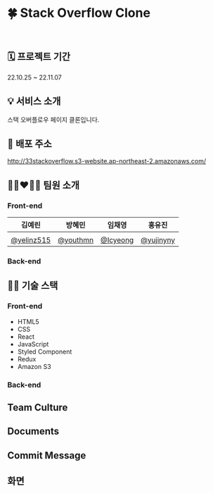 # 🍀 Stack Overflow Clone

<br/>

## 🗓️ 프로젝트 기간

22.10.25 ~ 22.11.07

## 💡 서비스 소개

스택 오버플로우 페이지 클론입니다.

## 🔗 배포 주소

http://33stackoverflow.s3-website.ap-northeast-2.amazonaws.com/

## 👩🏻‍❤️‍👨🏻 팀원 소개

### Front-end

김예린|방혜민|임채영|홍유진
---|---|---|---
||||
[@yelinz515](https://github.com/yelinz515)|[@youthmn](https://github.com/youthmn)|[@Icyeong](https://github.com/Icyeong)|[@yujinyny](https://github.com/yujinyny)

### Back-end

## 🧑‍💻 기술 스택

### Front-end

- HTML5
- CSS
- React
- JavaScript
- Styled Component
- Redux
- Amazon S3

### Back-end

## Team Culture

## Documents

## Commit Message

## 화면
